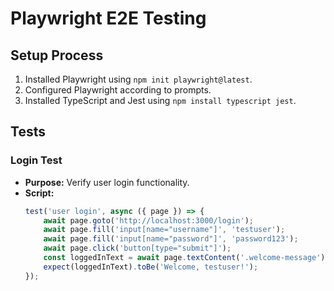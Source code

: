 # Playwright E2E Testing

## Setup Process
1. Installed Playwright using `npm init playwright@latest`.
2. Configured Playwright according to prompts.
3. Installed TypeScript and Jest using `npm install typescript jest`.

## Tests
### Login Test
- **Purpose:** Verify user login functionality.
- **Script:**
  ```typescript
  test('user login', async ({ page }) => {
      await page.goto('http://localhost:3000/login');
      await page.fill('input[name="username"]', 'testuser');
      await page.fill('input[name="password"]', 'password123');
      await page.click('button[type="submit"]');
      const loggedInText = await page.textContent('.welcome-message');
      expect(loggedInText).toBe('Welcome, testuser!');
  });